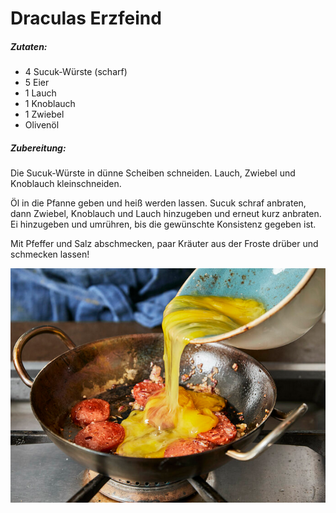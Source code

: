 # Draculas Erzfeind


##### Zutaten:

- 4 Sucuk-Würste (scharf)
- 5 Eier
- 1 Lauch
- 1 Knoblauch
- 1 Zwiebel
- Olivenöl

##### Zubereitung:

Die Sucuk-Würste in dünne Scheiben schneiden. Lauch, Zwiebel und Knoblauch kleinschneiden.

Öl in die Pfanne geben und heiß werden lassen. Sucuk schraf anbraten, dann Zwiebel, Knoblauch und Lauch hinzugeben und erneut kurz anbraten. Ei hinzugeben und umrühren, bis die gewünschte Konsistenz gegeben ist.

Mit Pfeffer und Salz abschmecken, paar Kräuter aus der Froste drüber und schmecken lassen!

![Sucuk mit Ei](sucuk.png)
